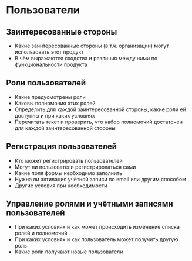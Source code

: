 # Пользователи

## Заинтересованные стороны

- Какие заинтересованные стороны (в т.ч. организации) могут использовать этот продукт
- В чём выражаются сходства и различия между ними по функциональности продукта

## Роли пользователей

- Какие предусмотрены роли
- Каковы полномочия этих ролей
- Определить для каждой заинтересованной стороны, какие роли ей доступны и при каких условиях
- Перечитать текст и проверить, что набор полномочий достаточен для каждой заинтересованной стороны

## Регистрация пользователей

- Кто может регистрировать пользователей
- Могут ли пользователи регистрироваться сами
- Какие поля формы необходимо заполнить
- Нужна ли активация учётной записи по email или другим способом
- Другие условия при необходимости

## Управление ролями и учётными записями пользователей

- При каких условиях и как может происходить изменение списка ролей и полномочий
- При каких условиях и как пользователь может получить другую роль
- Какие роли получают новые пользователи
